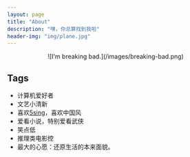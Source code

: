 ```yaml
---
layout: page
title: "About"
description: "嘿，你总算找到我啦"
header-img: "img/plane.jpg"
---
```



<center>
![I'm breaking bad.](/images/breaking-bad.png)
</center>

## Tags ##
*	计算机爱好者
*	文艺小清新
*	喜欢[5sing](http://5sing.kugou.com)，喜欢中国风
*	爱看小说，特别爱看武侠
*	笑点低
*	推理类电影控
*	最大的心愿：还原生活的本来面貌。